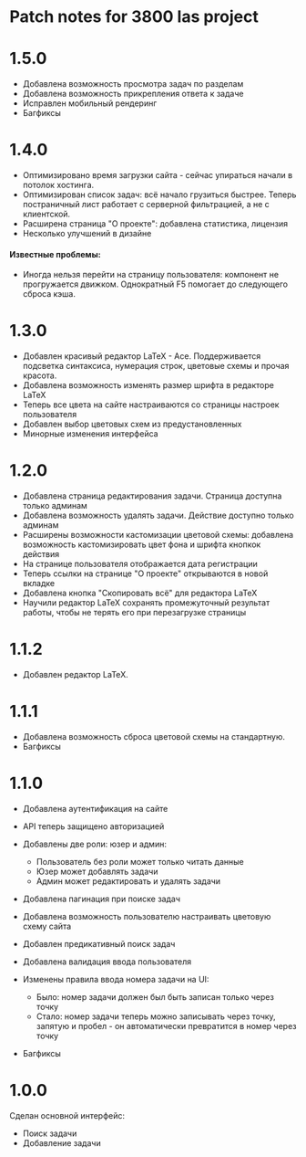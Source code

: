 # Patch notes for 3800 las project

# 1.5.0
- Добавлена возможность просмотра задач по разделам
- Добавлена возможность прикрепления ответа к задаче
- Исправлен мобильный рендеринг
- Багфиксы

# 1.4.0
- Оптимизировано время загрузки сайта - сейчас упираться начали в потолок хостинга.
- Оптимизирован список задач: всё начало грузиться быстрее. Теперь постраничный лист работает с серверной фильтрацией, а не с клиентской.
- Расширена страница "О проекте": добавлена статистика, лицензия
- Несколько улучшений в дизайне

#### Известные проблемы:
- Иногда нельзя перейти на страницу пользователя: компонент не прогружается движком. Однократный F5 помогает до следующего сброса кэша.

# 1.3.0
- Добавлен красивый редактор LaTeX - Ace. Поддерживается подсветка синтаксиса, нумерация строк, цветовые схемы и прочая красота.
- Добавлена возможность изменять размер шрифта в редакторе LaTeX
- Теперь все цвета на сайте настраиваются со страницы настроек пользователя
- Добавлен выбор цветовых схем из предустановленных
- Минорные изменения интерфейса

# 1.2.0

- Добавлена страница редактирования задачи. Страница доступна только админам
- Добавлена возможность удалять задачи. Действие доступно только админам
- Расширены возможности кастомизации цветовой схемы: добавлена возможность кастомизировать цвет фона и шрифта кнопкок действия
- На странице пользователя отображается дата регистрации
- Теперь ссылки на странице "О проекте" открываются в новой вкладке
- Добавлена кнопка "Скопировать всё" для редактора LaTeX
- Научили редактор LaTeX сохранять промежуточный результат работы, чтобы не терять его при перезагрузке страницы

# 1.1.2
- Добавлен редактор LaTeX.

# 1.1.1

- Добавлена возможность сброса цветовой схемы на стандартную.
- Багфиксы

# 1.1.0

- Добавлена аутентификация на сайте
- API теперь защищено авторизацией
- Добавлены две роли: юзер и админ:
    - Пользователь без роли может только читать данные
    - Юзер может добавлять задачи
    - Админ может редактировать и удалять задачи
- Добавлена пагинация при поиске задач
- Добавлена возможность пользователю настраивать цветовую схему сайта
- Добавлен предикативный поиск задач
- Добавлена валидация ввода пользователя
- Изменены правила ввода номера задачи на UI:

    - Было: номер задачи должен был быть записан только через точку
    - Стало: номер задачи теперь можно записывать через точку, запятую и пробел - он автоматически превратится в номер через точку
- Багфиксы


# 1.0.0

Сделан основной интерфейс:

- Поиск задачи
- Добавление задачи
